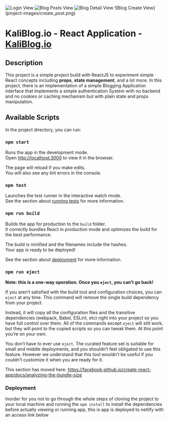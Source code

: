 ![Login View](project-images/login.png)
![Blog Posts View](project-images/blog.png)
![Blog Detail View](project-images/detail_post.png)
![Blog Create View] (project-images/create_post.png)

# KaliBlog.io - React Application - [KaliBlog.io](https://5f589d3ebed3c106c30036ff--zen-benz-f31ce5.netlify.app/)
## Description
This project is a simple project build with ReactJS to experiment simple React concepts including **props**, **state management**,
and a lot more. In this project, there is an implementation of a simple Blogging Application interface that implements a simple
authentication System with no backend and no cookies or caching mechanism but with plain state and props manipulation.

## Available Scripts

In the project directory, you can run:

### `npm start`

Runs the app in the development mode.<br />
Open [http://localhost:3000](http://localhost:3000) to view it in the browser.

The page will reload if you make edits.<br />
You will also see any lint errors in the console.

### `npm test`

Launches the test runner in the interactive watch mode.<br />
See the section about [running tests](https://facebook.github.io/create-react-app/docs/running-tests) for more information.

### `npm run build`

Builds the app for production to the `build` folder.<br />
It correctly bundles React in production mode and optimizes the build for the best performance.

The build is minified and the filenames include the hashes.<br />
Your app is ready to be deployed!

See the section about [deployment](https://facebook.github.io/create-react-app/docs/deployment) for more information.

### `npm run eject`

**Note: this is a one-way operation. Once you `eject`, you can’t go back!**

If you aren’t satisfied with the build tool and configuration choices, you can `eject` at any time. This command will remove the single build dependency from your project.

Instead, it will copy all the configuration files and the transitive dependencies (webpack, Babel, ESLint, etc) right into your project so you have full control over them. All of the commands except `eject` will still work, but they will point to the copied scripts so you can tweak them. At this point you’re on your own.

You don’t have to ever use `eject`. The curated feature set is suitable for small and middle deployments, and you shouldn’t feel obligated to use this feature. However we understand that this tool wouldn’t be useful if you couldn’t customize it when you are ready for it.


This section has moved here: https://facebook.github.io/create-react-app/docs/analyzing-the-bundle-size


### Deployment
Inorder for you not to go through the whole steps of cloning the project to your local machine and running the ```npm install``` to 
install the dependencies before actually viewing or running app, this is app is deployed to netlify with an access link below
